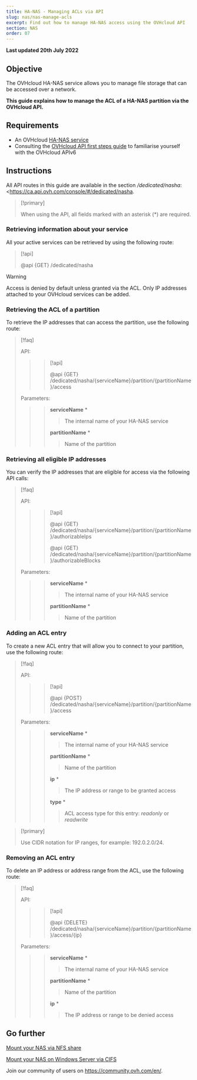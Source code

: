 ```yaml
---
title: HA-NAS - Managing ACLs via API
slug: nas/nas-manage-acls
excerpt: Find out how to manage HA-NAS access using the OVHcloud API
section: NAS
order: 07
---
```


**Last updated 20th July 2022**

## Objective

The OVHcloud HA-NAS service allows you to manage file storage that can be accessed over a network.

**This guide explains how to manage the ACL of a HA-NAS partition via the OVHcloud API.**

## Requirements

- An OVHcloud [HA-NAS service](https://www.ovh.com/world/nas/)
- Consulting the [OVHcloud API first steps guide](../../api/first-steps-with-ovh-api/) to familiarise yourself with the OVHcloud APIv6

## Instructions

All API routes in this guide are available in the section */dedicated/nasha*: <<https://ca.api.ovh.com/console/#/dedicated/nasha>.

> [!primary]
>
> When using the API, all fields marked with an asterisk (\*) are required.
>

### Retrieving information about your service

All your active services can be retrieved by using the following route:

> [!api]
>
> @api {GET} /dedicated/nasha
>

> [!warning]
>
> Access is denied by default unless granted via the ACL. Only IP addresses attached to your OVHcloud services can be added.
>

### Retrieving the ACL of a partition

To retrieve the IP addresses that can access the partition, use the following route:

> [!faq]
>
> API:
>
>> > [!api]
>> >
>> > @api {GET} /dedicated/nasha/{serviceName}/partition/{partitionName}/access
>> >
>>
>
> Parameters:
>
>> > **serviceName** *
>> >
>> >> The internal name of your HA-NAS service
>> >
>> > **partitionName** *
>> >
>> >> Name of the partition
>

### Retrieving all eligible IP addresses

You can verify the IP addresses that are eligible for access via the following API calls:

> [!faq]
>
> API:
>
>> > [!api]
>> >
>> > @api {GET} /dedicated/nasha/{serviceName}/partition/{partitionName}/authorizableIps
>> >
>> > @api {GET} /dedicated/nasha/{serviceName}/partition/{partitionName}/authorizableBlocks
>> >
>>
>
> Parameters:
>
>> > **serviceName** *
>> >
>> >> The internal name of your HA-NAS service
>> >
>> > **partitionName** *
>> >
>> >> Name of the partition
>


### Adding an ACL entry

To create a new ACL entry that will allow you to connect to your partition, use the following route:

> [!faq]
>
> API:
>
>> > [!api]
>> >
>> > @api {POST} /dedicated/nasha/{serviceName}/partition/{partitionName}/access
>> >
>>
>
> Parameters:
>
>> > **serviceName** *
>> >
>> >> The internal name of your HA-NAS service
>> >
>> > **partitionName** *
>> >
>> >> Name of the partition
>> >
>> > **ip** *
>> >
>> >> The IP address or range to be granted access
>> >
>> > **type** *
>> >
>> >> ACL access type for this entry: *readonly* or *readwrite*
>

> [!primary]
>
> Use CIDR notation for IP ranges, for example: 192.0.2.0/24.
>

### Removing an ACL entry

To delete an IP address or address range from the ACL, use the following route:

> [!faq]
>
> API:
>
>> > [!api]
>> >
>> > @api {DELETE} /dedicated/nasha/{serviceName}/partition/{partitionName}/access/{ip}
>> >
>>
>
> Parameters:
>
>> > **serviceName** *
>> >
>> >> The internal name of your HA-NAS service
>> >
>> > **partitionName** *
>> >
>> >> Name of the partition
>> >
>> > **ip** *
>> >
>> >> The IP address or range to be denied access
>


## Go further

[Mount your NAS via NFS share](../nas-nfs/)

[Mount your NAS on Windows Server via CIFS](../nas-cifs/)

Join our community of users on <https://community.ovh.com/en/>.
